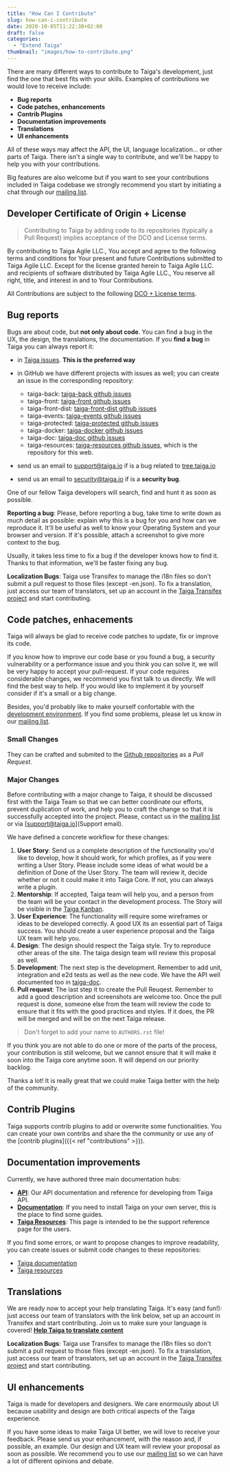 ```yaml
---
title: "How Can I Contribute"
slug: how-can-i-contribute
date: 2020-10-05T11:22:38+02:00
draft: false
categories:
  - "Extend Taiga"
thumbnail: "images/how-to-contribute.png"
---
```


There are many different ways to contribute to Taiga's development, just find the one that best fits with your skills. Examples of contributions we would love to receive include:

- **Bug reports**
- **Code patches, enhancements**
- **Contrib Plugins**
- **Documentation improvements**
- **Translations**
- **UI enhancements**

All of these ways may affect the API, the UI, language localization... or other parts of Taiga. There isn't a single way to contribute, and we'll be happy to help you with your contributions.

Big features are also welcome but if you want to see your contributions included in Taiga codebase we strongly recommend you start by initiating a chat through our [mailing list](https://groups.google.co.uk/d/forum/taigaio).


## Developer Certificate of Origin + License

> Contributing to Taiga by adding code to its repositories (typically a Pull Request) implies acceptance of the DCO and License terms.

By contributing to Taiga Agile LLC., You accept and agree to the following terms and conditions for Your present and future Contributions submitted to Taiga Agile LLC. Except for the license granted herein to Taiga Agile LLC. and recipients of software distributed by Taiga Agile LLC., You reserve all right, title, and interest in and to Your Contributions.

All Contributions are subject to the following [DCO + License terms](https://github.com/taigaio/taiga-back/blob/master/DCOLICENSE).

## Bug reports

Bugs are about code, but **not only about code**. You can find a bug in the UX, the design, the translations, the documentation. If you **find a bug** in Taiga you can always report it:

- in [Taiga issues](https://tree.taiga.io/project/taiga/issues). **This is the preferred way**
- in GitHub we have different projects with issues as well; you can create an issue in the corresponding repository:

  - taiga-back: [taiga-back github issues](https://github.com/taigaio/taiga-back/issues)
  - taiga-front: [taiga-front github issues](https://github.com/taigaio/taiga-front/issues)
  - taiga-front-dist: [taiga-front-dist github issues](https://github.com/taigaio/taiga-front-dist/issues)
  - taiga-events: [taiga-events github issues](https://github.com/taigaio/taiga-events/issues)
  - taiga-protected: [taiga-protected github issues](https://github.com/taigaio/taiga-protected/issues)
  - taiga-docker: [taiga-docker github issues](https://github.com/taigaio/taiga-docker/issues)
  - taiga-doc: [taiga-doc github issues](https://github.com/taigaio/taiga-doc/issues)
  - taiga-resources: [taiga-resources github issues](https://github.com/taigaio/taiga-resources/issues), which is the repository for this web.
- send us an email to support@taiga.io if is a bug related to [tree.taiga.io](https://tree.taiga.io)
- send us an email to security@taiga.io if is a **security bug**.

One of our fellow Taiga developers will search, find and hunt it as soon as possible.

**Reporting a bug**: Please, before reporting a bug, take time to write down as much detail as possible: explain why this is a bug for you and how can we reproduce it. It'll be useful as well to know your Operating System and your browser and version. If it's possible, attach a screenshot to give more context to the bug.

Usually, it takes less time to fix a bug if the developer knows how to find it. Thanks to that information, we'll be faster fixing any bug.

**Localization Bugs**: Taiga use Transifex to manage the i18n files so don't submit a pull request to those files (except -en.json). To fix a translation, just access our team of translators, set up an account in the [Taiga Transifex project](https://www.transifex.com/organization/taiga-agile-llc/) and start contributing.

## Code patches, enhacements

Taiga will always be glad to receive code patches to update, fix or improve its code.

If you know how to improve our code base or you found a bug, a security vulnerability or a performance issue and you think you can solve it, we will be very happy to accept your pull-request. If your code requires considerable changes, we recommend you first  talk to us directly. We will find the best way to help. If you would like to implement it by yourself consider if it's a small or a big change.

Besides, you'd probably like to make yourself confortable with the [development environment](http://taigaio.github.io/taiga-doc/dist/setup-development.html). If you find some problems, please let us know in our [mailing list](https://groups.google.co.uk/d/forum/taigaio).

### Small Changes

They can be crafted and submited to the [Github repositories](https://github.com/taigaio) as a _Pull Request_.

### Major Changes

Before contributing with a major change to Taiga, it should be discussed first with the Taiga Team so that we can better coordinate our efforts, prevent duplication of work, and help you to craft the change so that it is successfully accepted into the project. Please, contact us in the [mailing list](https://groups.google.co.uk/d/forum/taigaio) or via [support@taiga.io](Support email).

We have defined a concrete workflow for these changes:

1. **User Story**: Send us a complete description of the functionality you'd like to develop, how it should work, for which profiles, as if you were writing a User Story. Please include some ideas of what would be a definition of Done of the User Story. The team will review it, decide whether or not it could make it into Taiga Core. If not, you can always write a plugin.
2. **Mentorship**: If accepted, Taiga team will help you, and a person from the team will be your contact in the development process. The Story will be visible in the [Taiga Kanban](https://tree.taiga.io/project/taiga/kanban).
3. **User Experience**: The functionality will require some wireframes or ideas to be developed correctly. A good UX its an essential part of Taiga success. You should create a user experience proposal and the Taiga UX team will help you.
4. **Design**: The design should respect the Taiga style. Try to reproduce other areas of the site. The taiga design team will review this proposal as well.
5. **Development**: The next step is the development. Remember to add unit, integration and e2d tests as well as the new code. We have the API well documented too in [taiga-doc](http://taigaio.github.io/taiga-doc/dist/api.html).
6. **Pull request**: The last step it to create the Pull Reuqest. Remember to add a good description and screenshots are welcome too. Once the pull request is done, someone else from the team will review the code to ensure that it fits with the good practices and styles. If it does, the PR will be merged and will be on the next Taiga release.

> Don't forget to add your name to `AUTHORS.rst` file!

If you think you are not able to do one or more of the parts of the process, your contribution is still welcome, but we cannot ensure that it will make it soon into the Taiga core anytime soon. It will depend on our priority backlog.

Thanks a lot! It is really great that we could make Taiga better with the help of the community.

## Contrib Plugins

Taiga supports contrib plugins to add or overwrite some functionalities. You can create your own contribs and share the the community or use any of the [contrib plugins]({{< ref "contributions" >}}).

## Documentation improvements

Currently, we have authored three main documentation hubs:

- **[API](https://taigaio.github.io/taiga-doc/dist/api.html)**: Our API documentation and reference for developing from Taiga API.
- **[Documentation](https://taigaio.github.io/taiga-doc/dist/)**: If you need to install Taiga on your own server, this is the place to find some guides.
- **[Taiga Resources](https://resources.taiga.io)**: This page is intended to be the support reference page for the users.

If you find some errors, or want to propose changes to improve readability, you can create issues or submit code changes to these repositories:
- [Taiga documentation](https://github.com/taigaio/taiga-doc)
- [Taiga resources](https://github.com/taigaio/taiga-resources)

## Translations

We are ready now to accept your help translating Taiga. It's easy (and fun!): just access our team of translators with the link below, set up an account in Transifex and start contributing. Join us to make sure your language is covered! **[Help Taiga to translate content](https://www.transifex.com/taiga-agile-llc/taiga-back/ "Help Taiga to trasnlatecontent")**

**Localization Bugs**: Taiga use Transifex to manage the i18n files so don't submit a pull request to those files (except -en.json). To fix a translation, just access our team of translators, set up an account in the [Taiga Transifex project](https://www.transifex.com/organization/taiga-agile-llc/) and start contributing.

## UI enhancements

Taiga is made for developers and designers. We care enormously about UI because usability and design are both critical aspects of the Taiga experience.

If you have some ideas to make Taiga UI better, we will love to receive your feedback. Please send us your enhancement, with the reason and, if possible, an example. Our design and UX team will review your proposal as soon as possible. We recommend you to use our [mailing list](https://groups.google.co.uk/d/forum/taigaio) so we can have a lot of different opinions and debate.
